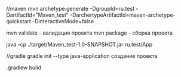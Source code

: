 //maven
mvn archetype:generate -DgroupId=ru.test -DartifactId="Maven_test" -DarchertypeArtifactId=maven-archetype-quickstart -DinteractiveMode=false

mvn validate - валидация проекта
mvn package - сборка проекта

java -cp ./target/Maven_test-1.0-SNAPSHOT.jar ru.test/App

//gradle
gradle init --type java-application создание проекта

.gradlew build



